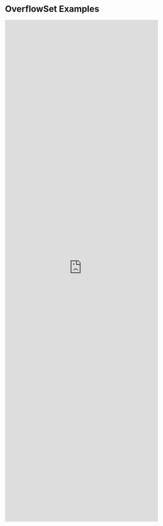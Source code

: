 # OverflowSet Examples

<iframe 
    title='OverflowSet Examples'
    src='https://fabricweb.z5.web.core.windows.net/pr-deploy-site/refs/heads/master/fabric-website-resources/dist/index.html#/examples/overflowset?docsExample=true'
    frameborder='no'
    height='1650'
    style='width: 100%;'
>